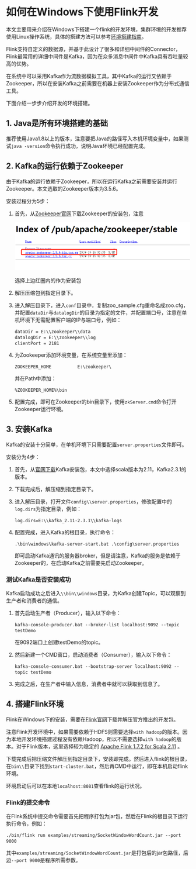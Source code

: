 # 如何在Windows下使用Flink开发

本文主要用来介绍在Windows下搭建一个flink的开发环境，集群环境的开发推荐使用Linux操作系统，具体的搭建方法可以参考[环境搭建指南](https://github.com/Konfuse/BigData/blob/master/%E7%8E%AF%E5%A2%83%E9%85%8D%E7%BD%AE%E7%AF%87.md)。

Flink支持自定义的数据源，并基于此设计了很多和详细中间件的Connector，Flink最常用的详细中间件是Kafka，因为在众多消息中间件中Kafka具有吞吐量较高的优势。

在系统中可以采用Kafka作为流数据模拟工具，其中Kafka的运行又依赖于Zookeeper，所以在安装Kafka之前需要在机器上安装Zookeeper作为分布式通信工具。

下面介绍一步步介绍开发的环境搭建。

## 1. Java是所有环境搭建的基础

推荐使用Java1.8以上的版本，注意要把Java的路径写入本机环境变量中，如果测试`java -version`命令执行成功，说明Java环境已经配置完成。

## 2. Kafka的运行依赖于Zookeeper

由于Kafka的运行依赖于Zookeeper，所以在运行Kafka之前需要安装并运行Zookeeper。本文选取的Zookeeper版本为3.5.6。

安装过程分为5步：

1. 首先，从[Zookeeper官网]( http://zookeeper.apache.org/releases.html#download )下载Zookeeper的安装包，注意

   ![](https://github.com/Konfuse/TR-Flink/blob/master/doc/pic/Zookeeper.png?raw=true)

   选择上边红圈内的作为安装包

2. 解压压缩包到指定目录下。

3. 进入解压目录下，进入`conf`目录中，复制zoo_sample.cfg重命名成zoo.cfg，并配置`dataDir`与`datalogDir`的目录为指定的文件，并配置端口号，注意在单机环境下无需配置客户端的IP与端口号，例如：

   ```shell
   dataDir = E:\\zookeeper\\data
   datalogDir = E:\\zookeeper\\log
   clientPort = 2181
   ```

4. 为Zookeeper添加环境变量，在系统变量里添加：

   ```shell
   ZOOKEEPER_HOME          E:\zookeeper\
   ```

   并在Path中添加：

   ```shell
   %ZOOKEEPER_HOME%\bin
   ```

5. 配置完成，即可在Zookeeper的bin目录下，使用`zkServer.cmd`命令打开Zookeeper运行环境。

## 3. 安装Kafka

Kafka的安装十分简单，在单机环境下只需要配置`server.properties`文件即可。

安装分为4步：

1. 首先，从[官网下载](http://kafka.apache.org/downloads)Kafka安装包，本文中选择scala版本为2.11，Kafka2.3.1的版本。

2. 下载完成后，解压缩到指定目录下。

3. 进入解压目录，打开文件`config\\server.properties`，修改配置中的`log.dirs`为指定目录，例如：

   ```shell
   log.dirs=E:\\kafka_2.11-2.3.1\\kafka-logs
   ```

4. 配置完成，进入Kafka的根目录，执行命令：

   ```shell
   .\bin\windows\kafka-server-start.bat .\config\server.properties
   ```

   即可启动Kafka通讯的服务器broker，但是请注意，Kafka的服务是依赖于Zookeeper的，在启动Kafka之前需要先启动Zookeeper。

### 测试Kafka是否安装成功

Kafka启动成功之后进入`\\bin\\windows`目录，为Kafka创建Topic，可以观察到生产者和消费者的通信。

1. 首先启动生产者（Producer），输入以下命令：

   ```shell
   kafka-console-producer.bat --broker-list localhost:9092 --topic testDemo
   ```

   在9092端口上创建testDemo的topic。

2. 然后新建一个CMD窗口，启动消费者（Consumer），输入以下命令：

   ```shell
   kafka-console-consumer.bat --bootstrap-server localhost:9092 --topic testDemo
   ```

3. 完成之后，在生产者中输入信息，消费者中就可以获取到信息了。

## 4. 搭建Flink环境

Flink在Windows下的安装，需要在[Flink官网](https://flink.apache.org/downloads.html)下载并解压官方推出的开发包。

注意Flink开发环境中，如果需要依赖于HDFS则需要选择`with hadoop`的版本。因为本地开发环境搭建过程没有依赖Hadoop，所以不需要选择`with hadoop`的版本。对于Flink版本，这里选择较为稳定的 [Apache Flink 1.7.2 for Scala 2.11](https://www.apache.org/dyn/closer.lua/flink/flink-1.7.2/flink-1.7.2-bin-scala_2.11.tgz) 。

下载完成后把压缩文件解压到指定目录下，安装即完成。然后进入flink的根目录，在`bin\\`目录下找到`start-cluster.bat`，然后再CMD中运行，即在本机启动flink环境。

环境启动后可以在本地`localhost:8081`查看flink的运行状况。

### Flink的提交命令

在Flink系统中提交命令需要首先把程序打包为jar包，然后在Flink的根目录下运行执行命令，例如：

```
./bin/flink run examples/streaming/SocketWindowWordCount.jar --port 9000
```

其中`examples/streaming/SocketWindowWordCount.jar`是打包后的jar包路径，后边`--port 9000`是程序所需参数。